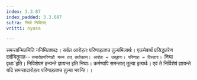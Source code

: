 ```yaml
---
index: 3.3.87
index_padded: 3.3.087
sutra: निघो निमितम्
vritti: nyasa

---
```

समन्तान्मितमिति ननिमितशब्दः। सर्वत आरोहतः परिणाहतश्च तुल्यमित्यर्थः। एकमेवार्थं प्रसिद्धतरेण दर्शयितुमाह-- `समारोहपरिणाहौ यस्य तत् तथोक्तम्। आरोहः = उच्छ्रायः। परिणाहः = विस्तारः। `निघा वृक्षाः`इति। निविशेषमं हन्यन्ते ज्ञायन्त इति निघाः। कर्मण्यपि समन्तात् तुल्या इत्यर्थः। एवं ते निर्विशेषं ज्ञायन्ते यदि समन्तादारोहतः परिणाहतश्च तुल्या भवन्ति।।